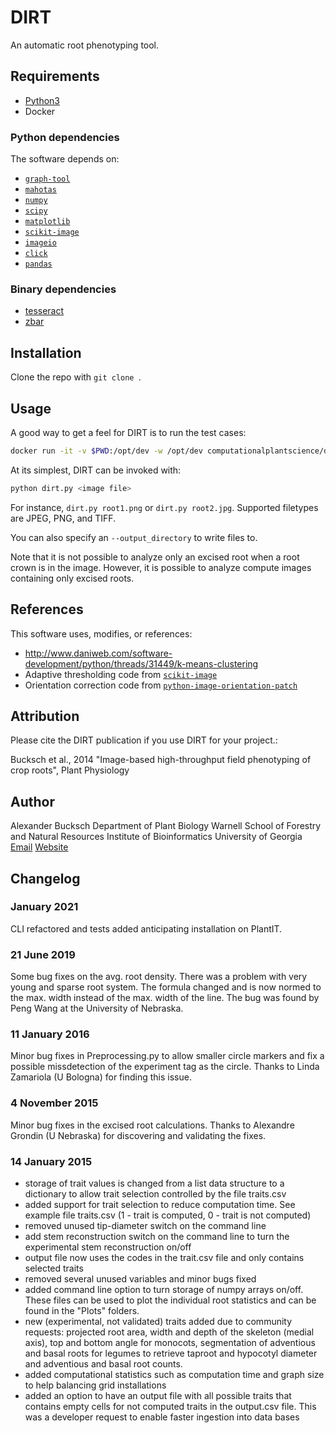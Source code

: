 # DIRT 

An automatic root phenotyping tool.

## Requirements

- [Python3](https://www.python.org)
- Docker

### Python dependencies

The software depends on:
- [`graph-tool`](http://graph-tool.skewed.de)
- [`mahotas`](http://luispedro.org/software/mahotas)
- [`numpy`](http://sourceforge.net/projects/numpy/)
- [`scipy`](http://www.scipy.org/SciPy)
- [`matplotlib`](https://matplotlib.org/)
- [`scikit-image`](https://scikit-image.org/)
- [`imageio`](https://imageio.github.io/)
- [`click`](https://click.palletsprojects.com/en/7.x/)
- [`pandas`](https://pandas.pydata.org/)

### Binary dependencies

- [tesseract](https://code.google.com/p/tesseract-ocr/)
- [zbar](http://zbar.sourceforge.net)

## Installation

Clone the repo with `git clone `.

## Usage

A good way to get a feel for DIRT is to run the test cases:

```bash
docker run -it -v $PWD:/opt/dev -w /opt/dev computationalplantscience/dirt pytest -s
```

At its simplest, DIRT can be invoked with:

```bash
python dirt.py <image file>
```

For instance, `dirt.py root1.png` or `dirt.py root2.jpg`. Supported filetypes are JPEG, PNG, and TIFF.

You can also specify an `--output_directory` to write files to.

Note that it is not possible to analyze only an excised root when a root crown is in the image. However, it is possible to analyze compute images containing only excised roots.

## References

This software uses, modifies, or references:
- http://www.daniweb.com/software-development/python/threads/31449/k-means-clustering
- Adaptive thresholding code from [`scikit-image`](http://scikit-image.org)
- Orientation correction code from [`python-image-orientation-patch`](https://github.com/kylefox/python-image-orientation-patch)

## Attribution

Please cite the DIRT publication if you use DIRT for your project.:

Bucksch et al., 2014 "Image-based high-throughput field phenotyping of crop roots", Plant Physiology

## Author

Alexander Bucksch
Department of Plant Biology
Warnell School of Forestry and Natural Resources
Institute of Bioinformatics
University of Georgia
[Email](mailto:bucksch@uga.edu)
[Website](http://www.computational-plant-science.org)

## Changelog

### January 2021

CLI refactored and tests added anticipating installation on PlantIT.

### 21 June 2019

Some bug fixes on the avg. root density. There was a problem with very young and sparse root system. The formula changed and is now normed to the max. width instead of the max. width of the line.
The bug was found by Peng Wang at the University of Nebraska.

### 11 January 2016

Minor bug fixes in Preprocessing.py to allow smaller circle markers and fix a possible missdetection of the experiment tag as the circle. 
Thanks to Linda Zamariola (U Bologna) for finding this issue.

### 4 November 2015

Minor bug fixes in the excised root calculations. Thanks to Alexandre Grondin (U Nebraska) for discovering and validating the fixes.

### 14 January 2015

- storage of trait values is changed from a list data structure to a dictionary to allow trait selection controlled by the file traits.csv
- added support for trait selection to reduce computation time. See example file traits.csv (1 - trait is computed, 0 - trait is not computed)
- removed unused tip-diameter switch on the command line
- add stem reconstruction switch on the command line to turn the experimental stem reconstruction on/off
- output file now uses the codes in the trait.csv file and only contains selected traits
- removed several unused variables and minor bugs fixed
- added command line option to turn storage of numpy arrays on/off. These files can be used to plot the individual root statistics and can be found in the "Plots" folders.
- new (experimental, not validated) traits added due to community requests: projected root area, width and depth of the skeleton (medial axis), top and bottom angle for monocots, segmentation of adventious and basal roots for legumes to retrieve taproot and hypocotyl diameter and adventious and basal root counts.
- added computational statistics such as computation time and graph size to help balancing grid installations
- added an option to have an output file with all possible traits that contains empty cells for not computed traits in the output.csv file. This was a developer request to enable faster ingestion into data bases
